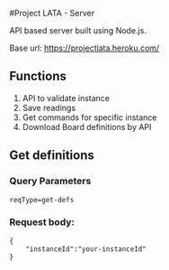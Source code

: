 #Project LATA - Server

API based server built using Node.js.

Base url: https://projectlata.heroku.com/

## Functions
1. API to validate instance
2. Save readings
3. Get commands for specific instance
4. Download Board definitions by API


## Get definitions

### Query Parameters
```
reqType=get-defs
```

### Request body:
```
{
    "instanceId":"your-instanceId"
}
```
